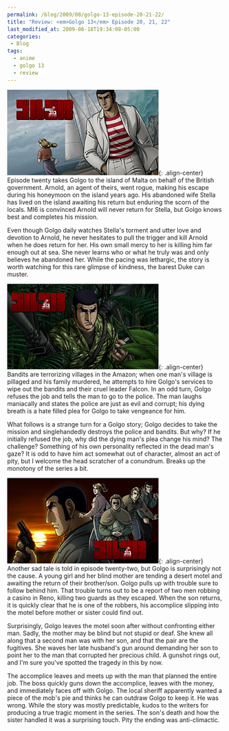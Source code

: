 ```yaml
---
permalink: /blog/2009/08/golgo-13-episode-20-21-22/
title: "Review: <em>Golgo 13</em> Episode 20, 21, 22"
last_modified_at: 2009-08-18T19:34:08-05:00
categories:
 - Blog
tags:
  - anime
  - golgo 13
  - review
---
```


![Episode 20](/assets/images/reviews/golgo_13-20.jpg){: .align-center}
Episode twenty takes Golgo to the island of Malta on behalf of the British government. Arnold, an agent of theirs, went
rogue, making his escape during his honeymoon on the island years ago. His abandoned wife Stella has lived on the island
awaiting his return but enduring the scorn of the locals. MI6 is convinced Arnold will never return for Stella, but
Golgo knows best and completes his mission.

Even though Golgo daily watches Stella's torment and utter love and devotion to Arnold, he never hesitates to pull the
trigger and kill Arnold when he does return for her. His own small mercy to her is killing him far enough out at sea.
She never learns who or what he truly was and only believes he abandoned her. While the pacing was lethargic, the story
is worth watching for this rare glimpse of kindness, the barest Duke can muster.

![Episode 21](/assets/images/reviews/golgo_13-21.jpg){: .align-center}
Bandits are terrorizing villages in the Amazon; when one man's village is pillaged and his family murdered, he attempts
to hire Golgo's services to wipe out the bandits and their cruel leader Falcon. In an odd turn, Golgo refuses the job
and tells the man to go to the police. The man laughs maniacally and states the police are just as evil and corrupt; his
dying breath is a hate filled plea for Golgo to take vengeance for him.

What follows is a strange turn for a Golgo story; Golgo decides to take the mission and singlehandedly destroys the
police and bandits. But why? If he initially refused the job, why did the dying man's plea change his mind? The challenge?
Something of his own personality reflected in the dead man's gaze? It is odd to have him act somewhat out of character,
almost an act of pity, but I welcome the head scratcher of a conundrum. Breaks up the monotony of the series a bit.

![Episode 22](/assets/images/reviews/golgo_13-22.jpg){: .align-center}
Another sad tale is told in episode twenty-two, but Golgo is surprisingly not the cause. A young girl and her blind
mother are tending a desert motel and awaiting the return of their brother/son. Golgo pulls up with trouble sure to
follow behind him. That trouble turns out to be a report of two men robbing a casino in Reno, killing two guards as
they escaped. When the son returns, it is quickly clear that he is one of the robbers, his accomplice slipping into the
motel before mother or sister could find out.

Surprisingly, Golgo leaves the motel soon after without confronting either man. Sadly, the mother may be blind but not
stupid or deaf. She knew all along that a second man was with her son, and that the pair are the fugitives. She waves
her late husband's gun around demanding her son to point her to the man that corrupted her precious child. A gunshot
rings out, and I'm sure you've spotted the tragedy in this by now.

The accomplice leaves and meets up with the man that planned the entire job. The boss quickly guns down the accomplice,
leaves with the money, and immediately faces off with Golgo. The local sheriff apparently wanted a piece of the mob's
pie and thinks he can outdraw Golgo to keep it. He was wrong. While the story was mostly predictable, kudos to the
writers for producing a true tragic moment in the series. The son's death and how the sister handled it was a surprising
touch. Pity the ending was anti-climactic.